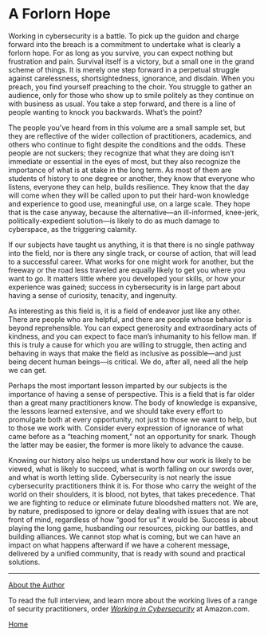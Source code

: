 # A Forlorn Hope

Working in cybersecurity is a battle. To pick up the guidon and charge forward into the breach is a commitment to undertake what is clearly a forlorn hope. For as long as you survive, you can expect nothing but frustration and pain. Survival itself is a victory, but a small one in the grand scheme of things. It is merely one step forward in a perpetual struggle against carelessness, shortsightedness, ignorance, and disdain. When you preach, you find yourself preaching to the choir. You struggle to gather an audience, only for those who show up to smile politely as they continue on with business as usual. You take a step forward, and there is a line of people wanting to knock you backwards. What’s the point?

The people you’ve heard from in this volume are a small sample set, but they are reflective of the wider collection of practitioners, academics, and others who continue to fight despite the conditions and the odds. These people are not suckers; they recognize that what they are doing isn’t immediate or essential in the eyes of most, but they also recognize the importance of what is at stake in the long term. As most of them are students of history to one degree or another, they know that everyone who listens, everyone they can help, builds resilience. They know that the day will come when they will be called upon to put their hard-won knowledge and experience to good use, meaningful use, on a large scale. They hope that is the case anyway, because the alternative—an ill-informed, knee-jerk, politically-expedient solution—is likely to do as much damage to cyberspace, as the triggering calamity.

If our subjects have taught us anything, it is that there is no single pathway into the field, nor is there any single track, or course of action, that will lead to a successful career. What works for one might work for another, but the freeway or the road less traveled are equally likely to get you where you want to go. It matters little where you developed your skills, or how your experience was gained; success in cybersecurity is in large part about having a sense of curiosity, tenacity, and ingenuity. 

As interesting as this field is, it is a field of endeavor just like any other. There are people who are helpful, and there are people whose behavior is beyond reprehensible. You can expect generosity and extraordinary acts of kindness, and you can expect to face man’s inhumanity to his fellow man. If this is truly a cause for which you are willing to struggle, then acting and behaving in ways that make the field as inclusive as possible—and just being decent human beings—is critical. We do, after all, need all the help we can get.

Perhaps the most important lesson imparted by our subjects is the importance of having a sense of perspective. This is a field that is far older than a great many practitioners know. The body of knowledge is expansive, the lessons learned extensive, and we should take every effort to promulgate both at every opportunity, not just to those we want to help, but to those we work with. Consider every expression of ignorance of what came before as a “teaching moment,” not an opportunity for snark. Though the latter may be easier, the former is more likely to advance the cause.

Knowing our history also helps us understand how our work is likely to be viewed, what is likely to succeed, what is worth falling on our swords over, and what is worth letting slide. Cybersecurity is not nearly the issue cybersecurity practitioners think it is. For those who carry the weight of the world on their shoulders, it is blood, not bytes, that takes precedence. That we are fighting to reduce or eliminate future bloodshed matters not. We are, by nature, predisposed to ignore or delay dealing with issues that are not front of mind, regardless of how “good for us” it would be. Success is about playing the long game, husbanding our resources, picking our battles, and building alliances. We cannot stop what is coming, but we can have an impact on what happens afterward if we have a coherent message, delivered by a unified community, that is ready with sound and practical solutions. 

---

[About the Author](/About_Author.md)

To read the full interview, and learn more about the working lives of a range of security practitioners, order *[Working in Cybersecurity](https://www.amazon.com/Working-Cybersecurity-C-suite-everywhere-between/dp/1725877759)* at Amazon.com.

[Home](/index.md)
